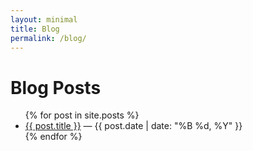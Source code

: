 ```yaml
---
layout: minimal
title: Blog
permalink: /blog/
---
```


# Blog Posts

<ul>
{% for post in site.posts %}
  <li>
    <a href="{{ post.url }}">{{ post.title }}</a> — {{ post.date | date: "%B %d, %Y" }}
  </li>
{% endfor %}
</ul>

